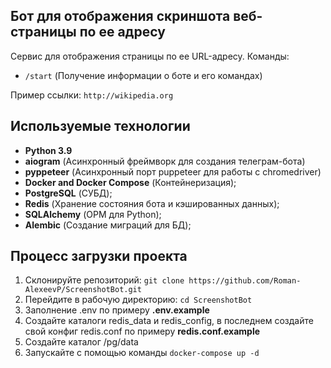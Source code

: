 ## Бот для отображения скриншота веб-страницы по ее адресу

Сервис для отображения страницы по ее URL-адресу.
Команды:
- `/start` (Получение информации о боте и его командах)

Пример ссылки: `http://wikipedia.org`
## Используемые технологии

- **Python 3.9** 
- **aiogram** (Асинхронный фреймворк для создания телеграм-бота)
- **pyppeteer** (Асинхронный порт puppeteer для работы с chromedriver)
- **Docker and Docker Compose** (Контейнеризация);
- **PostgreSQL** (СУБД);
- **Redis** (Хранение состояния бота и кэшированных данных);
- **SQLAlchemy** (ОРМ для Python);
- **Alembic** (Создание миграций для БД);

## Процесс загрузки проекта

1. Склонируйте репозиторий: `git clone https://github.com/Roman-AlexeevP/ScreenshotBot.git`
2. Перейдите в рабочую директорию: `cd ScreenshotBot`
3. Заполнение .env по примеру **.env.example**
4. Создайте каталоги redis_data и redis_config, в последнем создайте свой конфиг redis.conf по примеру **redis.conf.example**
5. Создайте каталог /pg/data
6. Запускайте с помощью команды `docker-compose up -d`